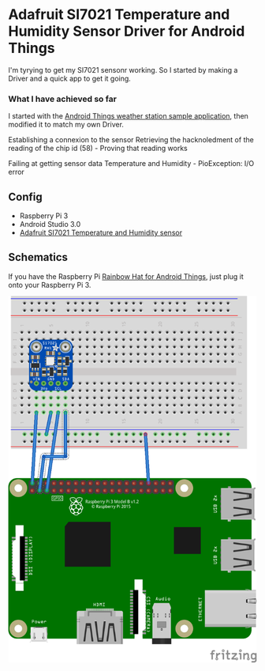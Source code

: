 # Adafruit SI7021 Temperature and Humidity Sensor Driver for Android Things

I'm tyrying to get my SI7021 sensonr working. So I started by making a Driver and a quick app to get it going.

### What I have achieved so far

I started with the [Android Things weather station sample application](https://github.com/androidthings/weatherstation), then modified it to match my own Driver.

Establishing a connexion to the sensor
Retrieving the hacknoledment of the reading of the chip id (58) - Proving that reading works

Failing at getting sensor data Temperature and Humidity - PioException: I/O error

## Config

- Raspberry Pi 3
- Android Studio 3.0
- [Adafruit SI7021 Temperature and Humidity sensor](https://www.adafruit.com/product/3251)


## Schematics

If you have the Raspberry Pi [Rainbow Hat for Android Things](https://shop.pimoroni.com/products/rainbow-hat-for-android-things), just plug it onto your Raspberry Pi 3.

![Schematics](SI7021_Driver.png)

